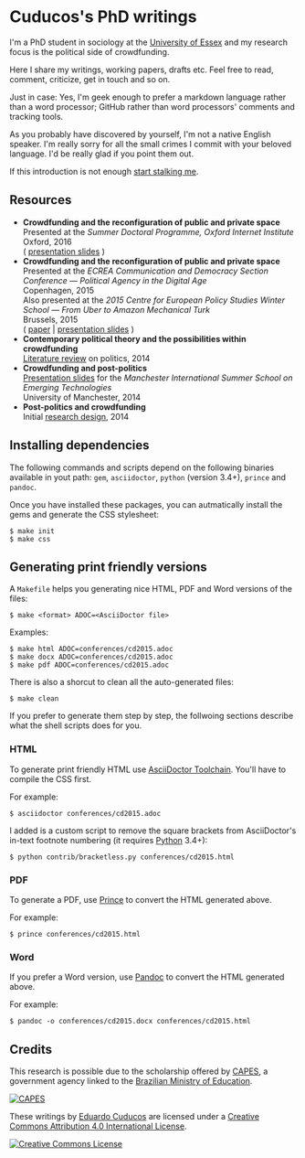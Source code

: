 # Cuducos's PhD writings 

I'm a PhD student in sociology at the [University of Essex](https://www.essex.ac.uk/) and my research focus is the political side of crowdfunding.

Here I share my writings, working papers, drafts etc. Feel free to read, comment, criticize, get in touch and so on.

Just in case: Yes, I'm geek enough to prefer a markdown language rather than a word processor; GitHub rather than word processors' comments and tracking tools.

As you probably have discovered by yourself, I'm not a native English speaker. I'm really sorry for all the small crimes I commit with your beloved language. I'd be really glad if you point them out.

If this introduction is not enough [start stalking me](http://cuducos.me).

## Resources

* **Crowdfunding and the reconfiguration of public and private space**<br>
Presented at the _Summer Doctoral Programme, Oxford Internet Institute_<br>
Oxford, 2016<br>
( [presentation slides](https://speakerdeck.com/cuducos/crowd-funding-and-politics-the-reconfiguration-of-public-and-private-space) )
* **Crowdfunding and the reconfiguration of public and private space**<br>
Presented at the _ECREA Communication and Democracy Section Conference — Political Agency in the Digital Age_<br>
Copenhagen, 2015<br>
Also presented at the _2015 Centre for European Policy Studies Winter School — From Uber to Amazon Mechanical Turk_<br>
Brussels, 2015<br>
( [paper](conferences/cd2015.adoc) | [presentation slides](https://speakerdeck.com/cuducos/crowdfunding-and-the-reconfiguration-of-public-and-private-space-1) )
* **Contemporary political theory and the possibilities within crowdfunding**<br>
[Literature review](research-design/politics.adoc) on politics, 2014
* **Crowdfunding and post-politics**<br>
[Presentation slides](https://speakerdeck.com/cuducos/crowdfunding-and-post-politics) for the _Manchester International Summer School on Emerging Technologies_<br>
University of Manchester, 2014
* **Post-politics and crowdfunding**<br>
Initial [research design](research-design/research-design.adoc), 2014

## Installing dependencies

The following commands and scripts depend on the following binaries available in yout path: `gem`, `asciidoctor`, `python` (version 3.4+), `prince` and `pandoc`.

Once you have installed these packages, you can autmatically install the gems and generate the CSS stylesheet:

```console
$ make init
$ make css
```

## Generating print friendly versions

A `Makefile` helps you generating nice HTML, PDF and Word versions of the files:

```console
$ make <format> ADOC=<AsciiDoctor file>
```

Examples:

```console
$ make html ADOC=conferences/cd2015.adoc
$ make docx ADOC=conferences/cd2015.adoc
$ make pdf ADOC=conferences/cd2015.adoc

```

There is also a shorcut to clean all the auto-generated files:

```console
$ make clean
```

If you prefer to generate them step by step, the follwoing sections describe what the shell scripts does for you.

### HTML

To generate print friendly HTML use [AsciiDoctor Toolchain](http://asciidoctor.org/docs/install-toolchain/). You'll have to compile the CSS first.

For example:

```console
$ asciidoctor conferences/cd2015.adoc
```

I added is a custom script to remove the square brackets from AsciiDoctor's in-text footnote numbering (it requires [Python](https://python.org/) 3.4+):

```console
$ python contrib/bracketless.py conferences/cd2015.html
```

### PDF

To generate a PDF, use [Prince](http://www.princexml.com/) to convert the HTML generated above.

For example:

```console
$ prince conferences/cd2015.html
```

### Word

If you prefer a Word version, use [Pandoc](http://johnmacfarlane.net/pandoc/) to convert the HTML generated above.

For example:

```console
$ pandoc -o conferences/cd2015.docx conferences/cd2015.html
```

## Credits

This research is possible due to the scholarship offered by [CAPES](http://capes.gov.br/), a government agency linked to the [Brazilian Ministry of Education](http://mec.gov.br).

[![CAPES](http://www.capes.gov.br/images/logo-capes.png)](http://www.capes.gov.br/)

These writings by [Eduardo Cuducos](http://cuducos.me/) are licensed under a [Creative Commons Attribution 4.0 International License](http://creativecommons.org/licenses/by/4.0/).

[![Creative Commons License](https://i.creativecommons.org/l/by/4.0/88x31.png)](http://creativecommons.org/licenses/by/4)
